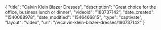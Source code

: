 {
    "title": "Calvin Klein Blazer Dresses",
    "description": "Great choice for the office, business lunch or dinner",
    "videoid": "180737142",
    "date_created": "1540068978",
    "date_modified": "1546466815",
    "type": "captivate",
    "layout": "video",
    "url": "\/v\/calvin-klein-blazer-dresses\/180737142"
}